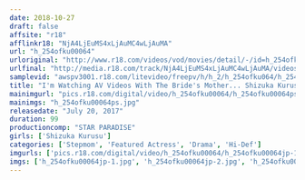 ```yaml
---
date: 2018-10-27
draft: false
affsite: "r18"
afflinkr18: "NjA4LjEuMS4xLjAuMC4wLjAuMA"
url: "h_254ofku00064"
urloriginal: "http://www.r18.com/videos/vod/movies/detail/-/id=h_254ofku00064"
urlfinal: "http://media.r18.com/track/NjA4LjEuMS4xLjAuMC4wLjAuMA/videos/vod/movies/detail/-/id=h_254ofku00064"
samplevid: "awspv3001.r18.com/litevideo/freepv/h/h_2/h_254ofku064/h_254ofku064_dmb_w.mp4"
title: "I'm Watching AV Videos With The Bride's Mother... Shizuka Kurusu (50)"
mainimgurl: "pics.r18.com/digital/video/h_254ofku00064/h_254ofku00064ps.jpg"
mainimgs: "h_254ofku00064ps.jpg"
releasedate: "July 20, 2017"
duration: 99
productioncomp: "STAR PARADISE"
girls: ['Shizuka Kurusu']
categories: ['Stepmom', 'Featured Actress', 'Drama', 'Hi-Def']
imgurls: ['pics.r18.com/digital/video/h_254ofku00064/h_254ofku00064jp-1.jpg', 'pics.r18.com/digital/video/h_254ofku00064/h_254ofku00064jp-2.jpg', 'pics.r18.com/digital/video/h_254ofku00064/h_254ofku00064jp-3.jpg', 'pics.r18.com/digital/video/h_254ofku00064/h_254ofku00064jp-4.jpg', 'pics.r18.com/digital/video/h_254ofku00064/h_254ofku00064jp-5.jpg', 'pics.r18.com/digital/video/h_254ofku00064/h_254ofku00064jp-6.jpg', 'pics.r18.com/digital/video/h_254ofku00064/h_254ofku00064jp-7.jpg', 'pics.r18.com/digital/video/h_254ofku00064/h_254ofku00064jp-8.jpg', 'pics.r18.com/digital/video/h_254ofku00064/h_254ofku00064jp-9.jpg', 'pics.r18.com/digital/video/h_254ofku00064/h_254ofku00064jp-10.jpg', 'pics.r18.com/digital/video/h_254ofku00064/h_254ofku00064jp-11.jpg', 'pics.r18.com/digital/video/h_254ofku00064/h_254ofku00064jp-12.jpg', 'pics.r18.com/digital/video/h_254ofku00064/h_254ofku00064jp-13.jpg', 'pics.r18.com/digital/video/h_254ofku00064/h_254ofku00064jp-14.jpg', 'pics.r18.com/digital/video/h_254ofku00064/h_254ofku00064jp-15.jpg', 'pics.r18.com/digital/video/h_254ofku00064/h_254ofku00064jp-16.jpg', 'pics.r18.com/digital/video/h_254ofku00064/h_254ofku00064jp-17.jpg', 'pics.r18.com/digital/video/h_254ofku00064/h_254ofku00064jp-18.jpg', 'pics.r18.com/digital/video/h_254ofku00064/h_254ofku00064jp-19.jpg', 'pics.r18.com/digital/video/h_254ofku00064/h_254ofku00064jp-20.jpg']
imgs: ['h_254ofku00064jp-1.jpg', 'h_254ofku00064jp-2.jpg', 'h_254ofku00064jp-3.jpg', 'h_254ofku00064jp-4.jpg', 'h_254ofku00064jp-5.jpg', 'h_254ofku00064jp-6.jpg', 'h_254ofku00064jp-7.jpg', 'h_254ofku00064jp-8.jpg', 'h_254ofku00064jp-9.jpg', 'h_254ofku00064jp-10.jpg', 'h_254ofku00064jp-11.jpg', 'h_254ofku00064jp-12.jpg', 'h_254ofku00064jp-13.jpg', 'h_254ofku00064jp-14.jpg', 'h_254ofku00064jp-15.jpg', 'h_254ofku00064jp-16.jpg', 'h_254ofku00064jp-17.jpg', 'h_254ofku00064jp-18.jpg', 'h_254ofku00064jp-19.jpg', 'h_254ofku00064jp-20.jpg']
---
```

